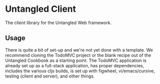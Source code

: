 # Untangled Client

The client library for the Untangled Web framework.

## Usage

There is quite a bit of set-up and we're not yet done with a template. 
We recommend cloning the TodoMVC project or the blank
recipe out of the Untangled Cookbook as a starting point. The TodoMVC
application is already set up as a full-stack application, has
proper dependencies, includes the various cljs builds, is set up
with figwheel, vi/emacs/cursive, testing (client and server), 
and other things.
